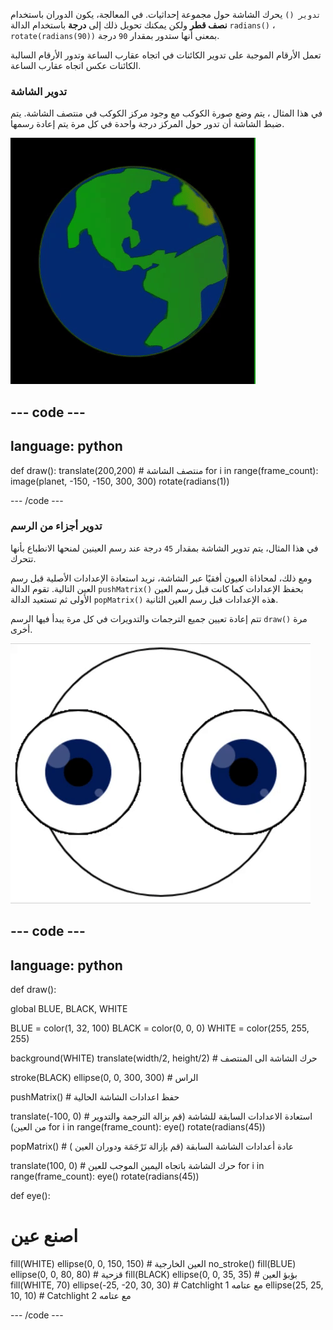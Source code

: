 
`تدوير ()` يحرك الشاشة حول مجموعة إحداثيات. في المعالجة، يكون الدوران باستخدام **نصف قطر** ولكن يمكنك تحويل ذلك إلى **درجة** باستخدام الدالة `radians()` ، `rotate(radians(90))` بمعنى أنها ستدور بمقدار `90` درجة.

تعمل الأرقام الموجبة على تدوير الكائنات في اتجاه عقارب الساعة وتدور الأرقام السالبة الكائنات عكس اتجاه عقارب الساعة.

### تدوير الشاشة

في هذا المثال ، يتم وضع صورة الكوكب مع وجود مركز الكوكب في منتصف الشاشة. يتم ضبط الشاشة أن تدور حول المركز درجة واحدة في كل مرة يتم إعادة رسمها.

![منطقة الإخراج مع كوكب يدور حول المركز](images/rotate_planet.gif)

--- code ---
---
language: python
---

def draw():
  translate(200,200) # منتصف الشاشة
  for i in range(frame_count):
    image(planet, -150, -150, 300, 300) 
    rotate(radians(1))

--- /code ---

### تدوير أجزاء من الرسم

في هذا المثال، يتم تدوير الشاشة بمقدار `45` درجة عند رسم العينين لمنحها الانطباع بأنها تتحرك.

ومع ذلك، لمحاذاة العيون أفقيًا عبر الشاشة، نريد استعادة الإعدادات الأصلية قبل رسم العين التالية. تقوم الدالة `pushMatrix()` بحفظ الإعدادات كما كانت قبل رسم العين الأولى ثم تستعيد الدالة `popMatrix()` هذه الإعدادات قبل رسم العين الثانية.

تتم إعادة تعيين جميع الترجمات والتدويرات في كل مرة يبدأ فيها الرسم `draw()` مرة أخرى.

![منطقة الإخراج مع صورة متحركة تظهر عين دوارة مصنوعة من الدوائر](images/rotate_eyes.gif)

--- code ---
---
language: python
---

def draw():
  
  global BLUE, BLACK, WHITE

  BLUE = color(1, 32, 100)
  BLACK = color(0, 0, 0)
  WHITE = color(255, 255, 255)
 
  background(WHITE)
  translate(width/2, height/2) # حرك الشاشة الى المنتصف

  stroke(BLACK)
  ellipse(0, 0, 300, 300) # الراس
  
  pushMatrix() # حفظ اعدادات الشاشة الحالية
  
  translate(-100, 0) # استعادة الاعدادات السابقة للشاشة (قم بزالة الترجمة والتدوير من العين)
  for i in range(frame_count):
    eye()
    rotate(radians(45))

  popMatrix() # عادة أعدادات الشاشة السابقة (قم بإزالة تَرْجَمَة ودوران العين )
  
  translate(100, 0) # حرك الشاشة باتجاه اليمين الموجب للعين 
  for i in range(frame_count):
    eye()
    rotate(radians(45))    
  
def eye():
  
# اصنع عين
  fill(WHITE)
  ellipse(0, 0, 150, 150) # العين الخارجية
  no_stroke()
  fill(BLUE)
  ellipse(0, 0, 80, 80) # قزحية
  fill(BLACK)
  ellipse(0, 0, 35, 35) # بؤبؤ العين
  fill(WHITE, 70)
  ellipse(-25, -20, 30, 30) # Catchlight 1 مع عتامه
  ellipse(25, 25, 10, 10) # Catchlight 2 مع عتامه

--- /code ---

